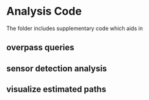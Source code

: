 # Analysis Code
The folder includes supplementary code which aids in  

## overpass queries


## sensor detection analysis


## visualize estimated paths
